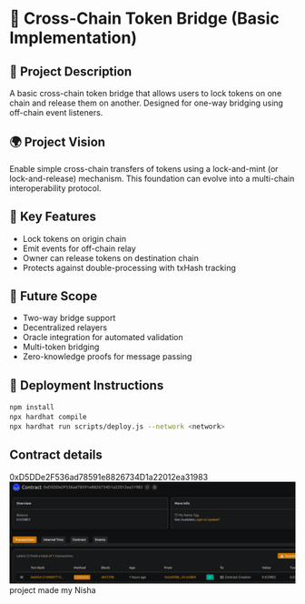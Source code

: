 # 🌉 Cross-Chain Token Bridge (Basic Implementation)


## 🧠 Project Description


A basic cross-chain token bridge that allows users to lock tokens on one chain and release them on another. Designed for one-way bridging using off-chain event listeners.

## 🌍 Project Vision

Enable simple cross-chain transfers of tokens using a lock-and-mint (or lock-and-release) mechanism. This foundation can evolve into a multi-chain interoperability protocol.


## 🔑 Key Features


- Lock tokens on origin chain
- Emit events for off-chain relay
- Owner can release tokens on destination chain
- Protects against double-processing with txHash tracking


## 🚀 Future Scope


- Two-way bridge support
- Decentralized relayers
- Oracle integration for automated validation
- Multi-token bridging
- Zero-knowledge proofs for message passing

 
## 📜 Deployment Instructions


```bash
npm install
npx hardhat compile
npx hardhat run scripts/deploy.js --network <network>
```

## Contract details
0xD5DDe2F536ad78591e8826734D1a22012ea31983![alt text](image.png)
project made my Nisha 
